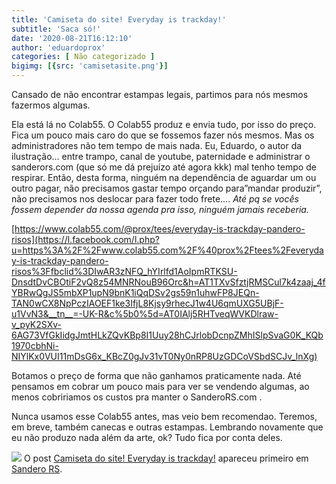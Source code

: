 ```yaml
---
title: 'Camiseta do site! Everyday is trackday!'
subtitle: 'Saca só!'
date: '2020-08-21T16:12:10'
author: 'eduardoprox'
categories: [ Não categorizado ]
bigimg: [{src: 'camisetasite.png'}]
---
```


Cansado de não encontrar estampas legais, partimos para nós mesmos fazermos algumas.


Ela está lá no Colab55. O Colab55 produz e envia tudo, por isso do preço. Fica um pouco mais caro do que se fossemos fazer nós mesmos. Mas os administradores não tem tempo de mais nada. Eu, Eduardo, o autor da ilustração… entre trampo, canal de youtube, paternidade e administrar o sanderors.com (que só me dá prejuízo até agora kkk) mal tenho tempo de respirar. Então, desta forma, ninguém na dependência de aguardar um ou outro pagar, não precisamos gastar tempo orçando para”mandar produzir”, não precisamos nos deslocar para fazer todo frete…. *Até pq se vocês fossem depender da nossa agenda pra isso, ninguém jamais receberia.*


[https://www.colab55.com/@prox/tees/everyday-is-trackday-pandero-risos](https://l.facebook.com/l.php?u=https%3A%2F%2Fwww.colab55.com%2F%40prox%2Ftees%2Feveryday-is-trackday-pandero-risos%3Ffbclid%3DIwAR3zNFQ_hYIrlfd1AoIpmRTKSU-DnsdtDvCBOtiF2vQ8z54MNRNouB96Orc&h=AT1TXvSfztjRMSCul7k4zaaj_4fYBRwQgJS5mbXP1upN9bnK1iQqDSv2gs59n1uhwFP8JEQn-TAN0wCX8NpPczIAOEF1ke3IfjL8Kjsy9rhecJ1w4U6qmUXG5UBjF-u1VvN3&__tn__=-UK-R&c%5b0%5d=AT0IAlj5RHTveqWVKDlraw-v_pyK2SXv-6AG73VfGkIidgJmtHLkZQvKBp8I1Uuy28hCJrlobDcnpZMhISlpSvaG0K_KQb1970cbhNi-NIYlKx0VUI11mDsG6x_KBcZ0gJv31vT0Ny0nRP8UzGDCoVSbdSCJv_lnXg)


Botamos o preço de forma que não ganhamos praticamente nada. Até pensamos em cobrar um pouco mais para ver se vendendo algumas, ao menos cobririamos os custos pra manter o SanderoRS.com .  
  
Nunca usamos esse Colab55 antes, mas veio bem recomendao. Teremos, em breve, também canecas e outras estampas. Lembrando novamente que eu não produzo nada além da arte, ok? Tudo fica por conta deles.


![](https://sanderors.com/wp-content/uploads/2020/08/camiseta.jpg)
O post [Camiseta do site! Everyday is trackday!](https://sanderors.com/camiseta-do-site-everyday-is-trackday/) apareceu primeiro em [Sandero RS](https://sanderors.com).

